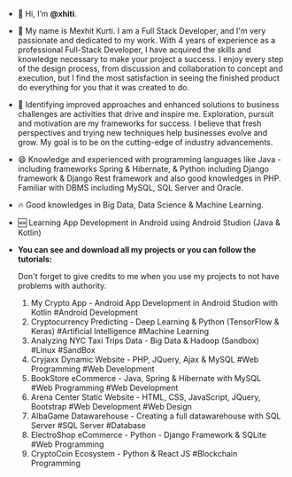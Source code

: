 - 👋 Hi, I’m **@xhiti**.

- 👨 My name is Mexhit Kurti. I am a Full Stack Developer, and I'm very passionate and dedicated to my work. 
With 4 years of experience as a professional Full-Stack Developer, I have acquired the skills and knowledge necessary to make your project a success. 
I enjoy every step of the design process, from discussion and collaboration to concept and execution, but I find the most satisfaction in seeing the finished product do everything for you that it was created to do.

- 🎯 Identifying improved approaches and enhanced solutions to business challenges are activities that drive and inspire me. 
Exploration, pursuit and motivation are my frameworks for success. I believe that fresh perspectives and trying new techniques help businesses evolve and grow. 
My goal is to be on the cutting-edge of industry advancements.

- 😄 Knowledge and experienced with programming languages like Java - including frameworks Spring & Hibernate, & Python including Django framework & Django Rest framework and also good knowledges in PHP.
Familiar with DBMS including MySQL, SQL Server and Oracle.

- 🔥 Good knowledges in Big Data, Data Science & Machine Learning. 

- 🆕 Learning App Development in Android using Android Studion (Java & Kotlin)

- **You can see and download all my projects or you can follow the tutorials:**
  
  Don't  forget to give credits to me when you use my projects to not have problems with authority.
  
  1. My Crypto App                  - Android App Development in Android Studion with Kotlin  #Android Development
  2. Cryptocurrency Predicting      - Deep Learning & Python (TensorFlow & Keras)             #Artificial Intelligence #Machine Learning
  3. Analyzing NYC Taxi Trips Data  - Big Data & Hadoop (Sandbox)                             #Linux #SandBox
  4. Cryjaxx Dynamic Website        - PHP, JQuery, Ajax & MySQL                               #Web Programming #Web Development
  5. BookStore eCommerce            - Java, Spring & Hibernate with MySQL                     #Web Programming #Web Development
  6. Arena Center Static Website    - HTML, CSS, JavaScript, JQuery, Bootstrap                #Web Development #Web Design
  7. AlbaGame Datawarehouse         - Creating a full datawarehouse with SQL Server           #SQL Server #Database
  8. ElectroShop eCommerce          - Python - Django Framework & SQLite                      #Web Programming
  9. CryptoCoin Ecosystem           - Python & React JS                                       #Blockchain Programming

<!---
xhiti/xhiti is a ✨ special ✨ repository because its `README.md` (this file) appears on your GitHub profile.
You can click the Preview link to take a look at your changes.
--->

